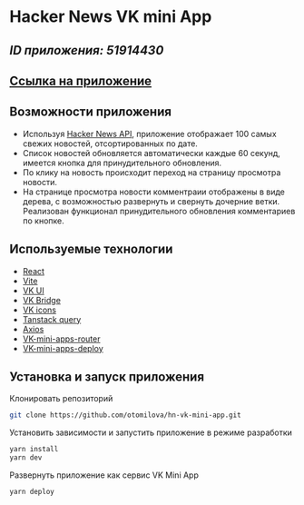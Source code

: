 # Hacker News VK mini App

## _ID приложения: 51914430_

## [Cсылка на приложение](https://vk.com/app51914430)


## Возможности приложения

- Используя [Hacker News API](https://github.com/HackerNews/API), приложение отображает 100 самых свежих новостей, отсортированных по дате.
- Список новостей обновляется автоматически каждые 60 секунд, имеется кнопка для принудительного обновления.
- По клику на новость происходит переход на страницу просмотра новости.
- На странице просмотра новости комментраии отображены в виде дерева, с возможностью развернуть и свернуть дочерние ветки. Реализован функционал принудительного обновления комментариев по кнопке.


## Используемые технологии


- [React](http://react.dev)
- [Vite](https://vitejs.dev/)
- [VK UI](https://vkcom.github.io/VKUI)
- [VK Bridge](https://www.npmjs.com/package/@vkontakte/vk-bridge-react)
- [VK icons](https://vkcom.github.io/icons/)
- [Tanstack query](https://tanstack.com/query/latest)
- [Axios](https://axios-http.com/ru/docs/intro)
- [VK-mini-apps-router](https://github.com/VKCOM/vk-mini-apps-router)
- [VK-mini-apps-deploy](https://dev.vk.com/ru/mini-apps/development/hosting/overview)


## Установка и запуск приложения

Клонировать репозиторий

```sh
git clone https://github.com/otomilova/hn-vk-mini-app.git
```


Установить зависимости и запустить приложение в режиме разработки

```sh
yarn install
yarn dev
```

Развернуть приложение как сервис VK Mini App

```sh
yarn deploy
```
